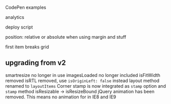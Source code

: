 CodePen examples

analytics

deploy script

position: relative or absolute when using margin and stuff

first item breaks grid

## upgrading from v2

smartresize no longer in use
imagesLoaded no longer included
isFitWidth removed
isRTL removed, use `isOriginLeft: false` instead
layout method renamed to `layoutItems`
Corner stamp is now integrated as `stamp` option and `stamp` method
isResizable -> isResizeBound
jQuery animation has been removed. This means no animation for in IE8 and IE9
